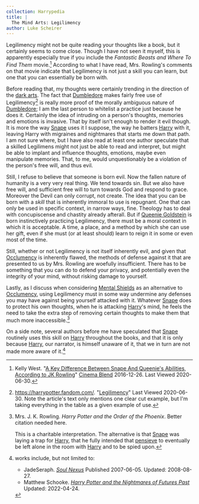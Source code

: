 ```yaml
---
collection: Harrypedia
title: |
  The Mind Arts: Legilimency
author: Luke Scheirer
---
```


Legilimency might not be quite reading your thoughts like a book, but it
certainly seems to come close. Though I have not seen it myself, this
is apparently especially true if you include the _Fantastic Beasts and
Where To Find Them_ movie.[^20200630-8] According to what I have read,
Mrs. Rowling's comments on that movie indicate that Legilimency is not
just a skill you can learn, but one that you can essentially be born with.

Before reading that, my thoughts were certainly trending in the direction
of the [dark arts]. The fact that [Dumbledore] makes fairly free use of
Legilimency[^20200630-9] is really more proof of the morally ambiguous nature
of [Dumbledore]; I am the last person to whitelist a practice just because
he does it. Certainly the idea of intruding on a person's thoughts, memories
and emotions is invasive. That by itself isn't enough to render it evil
though. It is more the way [Snape] uses it I suppose, the way he batters
[Harry] with it, leaving Harry with migraines and nightmares that starts me
down that path. I am not sure where, but I have also read at least one author
speculate that a skilled Legilimens might not just be able to read and
interpret, but might be able to implant and influence thoughts, emotions, maybe
even manipulate memories. That, to me, would unquestionably be a violation of
the person's free will, and thus evil.

Still, I refuse to believe that someone is born evil. Now the fallen nature of
humanity is a very very real thing. We tend towards sin. But we also have
free will, and sufficient free will to turn towards God and respond to grace.
Moreover the Devil can only corrupt, not create. The idea that you can be born
with a _skill_ that is inherently immoral to use is repugnant. One that can
only be used in specific context, in narrow ways, fine. Theology has to deal
with concupiscense and chastity already afterall. But if [Queenie Goldstein]
is born instinctively practicing Legilimency, there must be a moral context in
which it is acceptable. A time, a place, and a method by which she can use her
gift, even if she must (or at least should) learn to reign it in some or even
most of the time.

Still, whether or not Legilimency is not itself inherently evil, and given that
[Occlumency] is inherently flawed, the methods of defense against it that are
presented to us by Mrs. Rowling are woefully insufficient. There has to be
something that you can do to defend your privacy, and potentially even the
integrity of your mind, without risking damage to yourself.

[Occlumency]: /Harrypedia/magic/the_mind_arts/occlumency/

Lastly, as I discuss when considering [Mental Shields] as an alternative to
[Occlumency], using Legilimency must in some way undermine any defenses you
may have against being yourself attacked with it. Whatever [Snape] does to
protect his own thoughts, when he is attacking [Harry]'s mind, he feels the
need to take the extra step of removing certain thoughts to make them that much
more inaccessible.[^20191119-9]

On a side note, several authors before me have speculated that [Snape]
routinely uses this skill on [Harry] throughout the books, and that it is
only because [Harry], our narrator, is himself unaware of it, that we in turn
are not made more aware of it.[^221216-1]

[Mental Shields]: /Harrypedia/magic/the_mind_arts/mental_shields/

[^20191119-9]:
    Mrs. J. K. Rowling. _Harry Potter and the Order of
    the Phoenix_. Better citation needed here.

    This is a charitable interpretation. The alternative is that [Snape] was
    laying a trap for [Harry], that he fully intended that [pensieve] to
    eventually be left alone in the room with [Harry] and to be spied upon.

[pensieve]: /Harrypedia/magic/time/pensieve/
[dark arts]: /Harrypedia/magic/dark/
[Snape]: /Harrypedia/people/snape/severus/
[Harry]: /Harrypedia/people/potter/harry_james/
[Queenie Goldstein]: /Harrypedia/people/goldstein/queenie/
[Dumbledore]: /Harrypedia/people/dumbledore/albus_percival_wulfric_brian/

[^221216-1]: works include, but not limited to:

    - JadeSeraph. _[Soul Nexus](https://www.fanfiction.net/s/3577157)_ Published 2007-06-05. Updated: 2008-08-27.
    - Matthew Schooke. _[Harry Potter and the Nightmares of Futures Past](https://github.com/IntermittentlyRupert/hpnofp-ebook)_ Updated: 2022-04-24.

[^20200630-8]:
    Kelly West.
    "[A Key Difference Between Snape And Queenie's Abilities, According to JK
    Rowling](https://www.cinemablend.com/news/1604520/a-key-difference-between-snape-and-queenies-abilities-according-to-jk-rowling)"
    [Cinema Blend](https://www.cinemablend.com/) 2016-12-26. Last Viewed 2020-06-30.

[^20200630-9]:
    https://harrypotter.fandom.com/.
    "[Legilimency](https://harrypotter.fandom.com/wiki/Legilimency)" Last
    Viewed 2020-06-30. Note the article's text only mentions one clear cut
    example, but I'm taking everything in the table as a given example of use.
